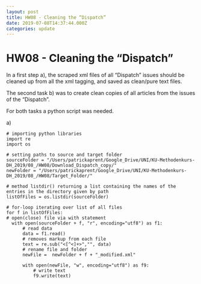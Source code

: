 ```yaml
---
layout: post
title: HW08 - Cleaning the “Dispatch”
date: 2019-07-08T14:37:44.000Z
categories: update
---
```

# HW08 - Cleaning the “Dispatch”

In a first step a), the scraped xml files of all “Dispatch” issues should be cleaned up from all the xml tagging, and saved as clean/pure text files.

The second task b) was to create clean copies of all articles from the issues of the “Dispatch”.

For both tasks a python script was needed.

a)
```
# importing python libraries
import re
import os

# setting paths to source and target folder
sourceFolder = "/Users/patrickaprent/Google_Drive/UNI/KU-Methodenkurs-DH_2019/08_/HW08/Download_Dispatch_copy/"
newFolder = "/Users/patrickaprent/Google_Drive/UNI/KU-Methodenkurs-DH_2019/08_/HW08/Target_Folder/"

# method listdir() returning a list containing the names of the entries in the directory given by path
listOfFiles = os.listdir(sourceFolder)

# for-loop iterating over list of all files
for f in listOfFiles:
# open(close) file via with statement
  with open(sourceFolder + f, "r", encoding="utf8") as f1:
      # read data
      data = f1.read()
      # removes markup from each file
      text = re.sub("<[^<]+>","", data)
      # rename file and folder
      newFile =  newFolder + f + "_modified.xml"

      with open(newFile, "w", encoding="utf8") as f9:
          # write text
          f9.write(text)
```
